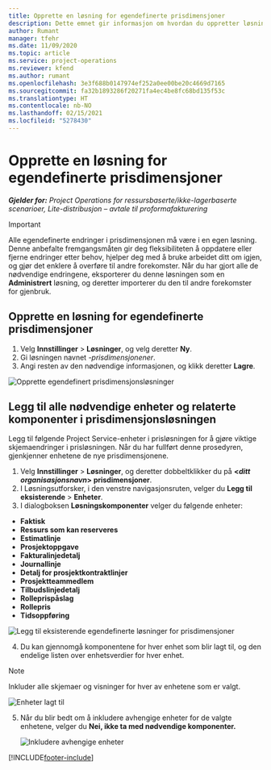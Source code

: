 ```yaml
---
title: Opprette en løsning for egendefinerte prisdimensjoner
description: Dette emnet gir informasjon om hvordan du oppretter løsninger for egendefinerte prisdimensjoner.
author: Rumant
manager: tfehr
ms.date: 11/09/2020
ms.topic: article
ms.service: project-operations
ms.reviewer: kfend
ms.author: rumant
ms.openlocfilehash: 3e3f688b0147974ef252a0ee00be20c4669d7165
ms.sourcegitcommit: fa32b1893286f20271fa4ec4be8fc68bd135f53c
ms.translationtype: HT
ms.contentlocale: nb-NO
ms.lasthandoff: 02/15/2021
ms.locfileid: "5278430"
---
```

# <a name="create-a-solution-for-custom-pricing-dimensions"></a>Opprette en løsning for egendefinerte prisdimensjoner

 _**Gjelder for:** Project Operations for ressursbaserte/ikke-lagerbaserte scenarioer, Lite-distribusjon – avtale til proformafakturering_ 

>[!IMPORTANT]
>Alle egendefinerte endringer i prisdimensjonen må være i en egen løsning. Denne anbefalte fremgangsmåten gir deg fleksibiliteten å oppdatere eller fjerne endringer etter behov, hjelper deg med å bruke arbeidet ditt om igjen, og gjør det enklere å overføre til andre forekomster. Når du har gjort alle de nødvendige endringene, eksporterer du denne løsningen som en **Administrert** løsning, og deretter importerer du den til andre forekomster for gjenbruk.

## <a name="create-a-solution-for-custom-pricing-dimensions"></a>Opprette en løsning for egendefinerte prisdimensjoner

1.  Velg **Innstillinger** > **Løsninger**, og velg deretter **Ny**.
2.  Gi løsningen navnet *<your organization name>-prisdimensjonener*.
3. Angi resten av den nødvendige informasjonen, og klikk deretter **Lagre**.

  ![Opprette egendefinert prisdimensjonsløsninger](./media/Creation-of-custom-pricing-dimension-solution.png)
 
## <a name="add-all-required-entities-and-related-components-to-the-pricing-dimension-solution"></a>Legg til alle nødvendige enheter og relaterte komponenter i prisdimensjonsløsningen

Legg til følgende Project Service-enheter i prisløsningen for å gjøre viktige skjemaendringer i prisløsningen. Når du har fullført denne prosedyren, gjenkjenner enhetene de nye prisdimensjonene.

1.  Velg **Innstillinger** > **Løsninger**, og deretter dobbeltklikker du på **<*ditt organisasjonsnavn*> prisdimensjoner**.
2.  I Løsningsutforsker, i den venstre navigasjonsruten, velger du **Legg til eksisterende** > **Enheter**.
3.  I dialogboksen **Løsningskomponenter** velger du følgende enheter:
 
   - **Faktisk**
   - **Ressurs som kan reserveres**
   - **Estimatlinje**
   - **Prosjektoppgave**
   - **Fakturalinjedetalj**
   - **Journallinje**
   - **Detalj for prosjektkontraktlinjer**
   - **Prosjektteammedlem**
   - **Tilbudslinjedetalj**
   - **Rolleprispåslag**
   - **Rollepris**
   - **Tidsoppføring**
 
   ![Legg til eksisterende egendefinerte løsninger for prisdimensjoner](./media/Existing-entities-to-PD-solution.png)
 
 4. Du kan gjennomgå komponentene for hver enhet som blir lagt til, og den endelige listen over enhetsverdier for hver enhet. 

   >[!NOTE]
   > Inkluder alle skjemaer og visninger for hver av enhetene som er valgt.

  ![Enheter lagt til](./media/solution-component-selection.png)


5.  Når du blir bedt om å inkludere avhengige enheter for de valgte enhetene, velger du **Nei, ikke ta med nødvendige komponenter.**

    ![Inkludere avhengige enheter](./media/Do-not-include-required.png)


[!INCLUDE[footer-include](../includes/footer-banner.md)]